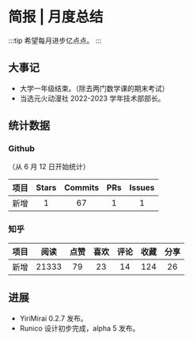 # 简报 | 月度总结

:::tip
希望每月进步亿点点。
:::

## 大事记

- 大学一年级结束。（除去两门数学课的期末考试）
- 当选元火动漫社 2022-2023 学年技术部部长。

## 统计数据

### Github

（从 6 月 12 日开始统计）

| 项目 | Stars | Commits | PRs | Issues |
| :--- | :---: | :-----: | :-: | :----: |
| 新增 |   1   |   67    |  1  |   1    |

### 知乎

| 项目 | 阅读  | 点赞 | 喜欢 | 评论 | 收藏 | 分享 |
| :--- | :---: | :--: | :--: | :--: | :--: | :--: |
| 新增 | 21333 |  79  |  23  |  14  | 124  |  26  |

## 进展

- YiriMirai 0.2.7 发布。
- Runico 设计初步完成，alpha 5 发布。
